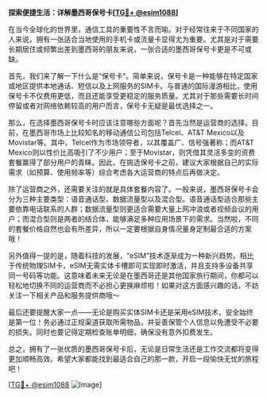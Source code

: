 **探索便捷生活：详解墨西哥保号卡[[TG💪+ @esim1088](https://t.me/s/esim1088)]**

在当今全球化的世界里，通信工具的重要性不言而喻。对于经常往来于不同国家的人来说，拥有一张适合当地使用的手机卡或流量卡显得尤为重要。尤其是对于需要长期居住或频繁出差到墨西哥的朋友来说，一张合适的墨西哥保号卡更是不可或缺。

首先，我们来了解一下什么是“保号卡”。简单来说，保号卡是一种能够在特定国家或地区提供本地通话、短信以及上网服务的SIM卡。与普通的国际漫游相比，使用保号卡不仅费用更低，而且还能享受更稳定的服务质量。尤其对于那些需要长时间停留或者对网络依赖较高的用户而言，保号卡无疑是最优选择之一。

那么，在选择墨西哥保号卡时应该注意哪些方面呢？首先当然是运营商的选择。目前，在墨西哥市场上比较知名的移动通信公司包括Telcel、AT&T Mexico以及Movistar等。其中，Telcel作为市场领导者，以其覆盖广、信号强著称；而AT&T Mexico则以性价比高吸引了不少用户；至于Movistar，则凭借其灵活多变的资费套餐赢得了部分用户的青睐。因此，在挑选保号卡之前，建议大家根据自己的实际需求（如预算、使用频率等）综合考虑各大运营商的特点后再做决定。

除了运营商之外，还需要关注的就是具体套餐内容了。一般来说，墨西哥保号卡会分为三种主要类型：语音通话型、数据流量型以及混合型。语音通话型适合那些主要依靠电话联系的人群；数据流量型则更适合需要大量上网冲浪或者视频会议的用户；而混合型则是两者的结合体，能够满足多种应用场景下的需求。当然啦，不同的套餐价格自然也会有所差异，所以一定要根据自身情况量身定制最合适的方案哦！

另外值得一提的是，随着科技的发展，“eSIM”技术逐渐成为一种新兴趋势。相比于传统物理SIM卡，eSIM无需实体卡槽即可实现即时激活，并且支持多设备共享同一号码等功能。这意味着未来无论是在墨西哥还是其他国家旅行期间，你都可以轻松地切换不同的运营商而不必担心更换麻烦啦！如果对这方面感兴趣的话，不妨关注一下相关产品和服务提供商哦～

最后还要提醒大家一点——无论是购买实体SIM卡还是采用eSIM技术，安全始终是第一位！务必通过正规渠道获取所需物品，并妥善保管个人信息以免遭受不必要的损失。同时也要记得定期检查账单明细，确保没有意外扣费发生。

总之，拥有了一张优质的墨西哥保号卡后，无论是日常生活还是工作交流都将变得更加顺畅高效。希望大家都能找到最适合自己的那一款，开启一段愉快无忧的旅程吧！

[[TG💪+ @esim1088](https://t.me/s/esim1088) ![Image](https://i.postimg.cc/4NQfJmqS/Snipaste-2025-05-13-00-14-12.png)]